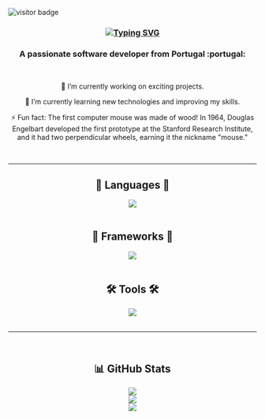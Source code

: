 ![visitor badge](https://visitor-badge.glitch.me/badge?page_id=Pedroc96.visitor-badge&right_color=blue&right_text=Hello%20Visitors)

<h3 align="center">
   <a href="https://git.io/typing-svg"><img src="https://readme-typing-svg.herokuapp.com?font=Montserrat&pause=1000&size=40&color=135AF7&center=true&vCenter=true&random=false&width=545&lines=Hello+World!;I'M+Pedro++Cunha" alt="Typing SVG" /></a>
</h3>

<h3 align="center">A passionate software developer from Portugal :portugal: </h3>

<br/>

<div align="center">
 
  🔭 I’m currently working on exciting projects.

  🌱 I’m currently learning new technologies and improving my skills.

  ⚡ Fun fact: The first computer mouse was made of wood! In 1964, Douglas Engelbart developed the first prototype at the Stanford Research Institute, and it had two perpendicular wheels, earning it the nickname "mouse."

</div>

<br/>
<hr/>

<h2 align="center"> 📝 Languages 📝 </h2>
<div align="center">
    <img src="https://skillicons.dev/icons?i=html,css,js,php" />
</div>

<br/>

<h2 align="center"> 🧰  Frameworks 🧰  </h2>
<div align="center">
    <img src="https://skillicons.dev/icons?i=react,bootstrap,laravel,nodejs,express" />
</div>

<br/>

<h2 align="center"> 🛠️ Tools 🛠️ </h2>
<div align="center">
    <img src="https://skillicons.dev/icons?i=vscode,github,figma,tailwind,git,mysql" />
</div>

<br/>

<hr/>

<br/>

<h2 align="center">  📊 GitHub Stats </h2>

<div align="center">

  ![](https://github-readme-streak-stats.herokuapp.com/?user=Pedroc96&theme=nord&hide_border=false)
  <br/>
  ![](https://github-readme-stats.vercel.app/api?username=Pedroc96&theme=nord&hide_border=false&include_all_commits=true&count_private=true)
  <br/>
  ![](https://github-readme-stats.vercel.app/api/top-langs/?username=Pedroc96&theme=nord&hide_border=false&include_all_commits=true&count_private=true&layout=compact)
</div>

